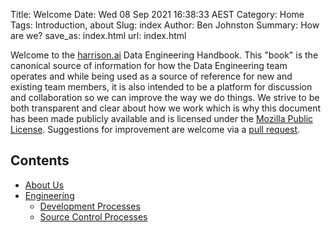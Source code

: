 Title: Welcome 
Date: Wed 08 Sep 2021 16:38:33 AEST
Category: Home 
Tags: Introduction, about 
Slug: index 
Author: Ben Johnston 
Summary: How are we?
save_as: index.html
url: index.html

Welcome to the [harrison.ai](https://harrison.ai) Data Engineering Handbook.  This "book" is the canonical source of information for how the Data Engineering team operates and while being used as a source of reference for new and existing team members, it is also intended to be a platform for discussion and collaboration so we can improve the way we do things.  We strive to be both transparent and clear about how we work which is why this document has been made publicly available and is licensed under the [Mozilla Public License](https://github.com/harrison-ai/dataeng-handbook/blob/main/LICENSE).  Suggestions for improvement are welcome via a [pull request](https://github.com/harrison-ai/dataeng-handbook/pulls).

## Contents

* [About Us]({filename}about.md)
* [Engineering]({filename}engineering/index.md)
  * [Development Processes]({filename}engineering/dev.md)
  * [Source Control Processes]({filename}engineering/source.md)